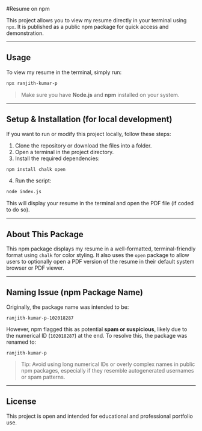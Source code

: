 #Resume on npm

This project allows you to view my resume directly in your terminal using `npx`. It is published as a public npm package for quick access and demonstration.

---

## Usage

To view my resume in the terminal, simply run:

```bash
npx ranjith-kumar-p
```

> Make sure you have **Node.js** and **npm** installed on your system.

---

## Setup & Installation (for local development)

If you want to run or modify this project locally, follow these steps:

1. Clone the repository or download the files into a folder.
2. Open a terminal in the project directory.
3. Install the required dependencies:

```bash
npm install chalk open
```

4. Run the script:

```bash
node index.js
```

This will display your resume in the terminal and open the PDF file (if coded to do so).

---

## About This Package

This npm package displays my resume in a well-formatted, terminal-friendly format using `chalk` for color styling. It also uses the `open` package to allow users to optionally open a PDF version of the resume in their default system browser or PDF viewer.

---

## Naming Issue (npm Package Name)

Originally, the package name was intended to be:

```
ranjith-kumar-p-102018287
```

However, npm flagged this as potential **spam or suspicious**, likely due to the numerical ID (`102018287`) at the end. To resolve this, the package was renamed to:

```
ranjith-kumar-p
```

> Tip: Avoid using long numerical IDs or overly complex names in public npm packages, especially if they resemble autogenerated usernames or spam patterns.

---

## License

This project is open and intended for educational and professional portfolio use.
